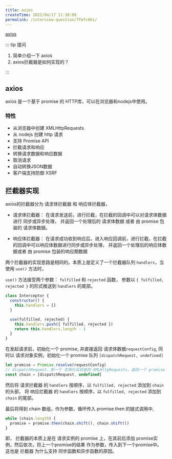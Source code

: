 ```yaml
---
title: axios
createTime: 2022/04/17 11:38:09
permalink: /interview-question/7fmfc0hi/
---
```


[axios](https://github.com/axios/axios)

::: tip 提问

1. 简单介绍一下 axios
2. axios拦截器是如何实现的？

:::

## axios

axios 是一个基于 promise 的 HTTP库，可以在浏览器和nodejs中使用。

### 特性

- 从浏览器中创建 XMLHttpRequests
- 从 nodejs 创建 http 请求
- 支持 Promise API
- 拦截请求和响应
- 转换请求数据和响应数据
- 取消请求
- 自动转换JSON数据
- 客户端支持防御 XSRF

## 拦截器实现

axios的拦截器分为 请求体拦截器 和 响应体拦截器，

- 请求体拦截器： 在请求发送前，进行拦截，在拦截的回调中可以对请求体数据进行 同步或异步处理，
  并返回一个处理后的 请求体数据 或者 由 promise 包装的 请求体数据。

- 响应体拦截器： 在请求成功收到响应后，进入响应回调前，进行拦截，在拦截的回调中可以响应体数据进行同步或异步处理，
  并返回一个处理后的响应体数据或者 由 promise 包装的响应期数据

两个拦截器的实现思路是相同的。本质上是定义了一个拦截器队列 `handlers`，当使用 `use()` 方法时，

`use()` 方法接受两个参数： `fulfilled` 和 `rejected` 函数，
参数以 `{ fulfilled, rejected }` 的形式推送到 `handlers` 的尾部。

```js
class Interceptor {
  constructor() {
    this.handlers = []
  }

  use(fulfilled, rejected) {
    this.handlers.push({ fulfilled, rejected })
    return this.handlers.length - 1
  }
}
```

在发起请求前，初始化一个 promise, 并直接返回 请求体数据`requestConfig`,
同时以 请求对象实例，初始化一个 promise 队列 `[dispatchRequest, undefined]`

```js
let promise = Promise.resolve(requestConfig)
// dispatchRequest，即一个 实例化后封装的 XMLHttpRequests，返回一个 promise.resolve(response)
const chain = [dispatchRequest, undefined]
```

然后将 请求拦截器 的 `handlers` 按顺序，以 `fulfilled, rejected` 添加到 `chain` 的头部，
将 响应拦截器 的 `handlers` 按顺序，以 `fulfilled, rejected` 添加到 `chain` 的尾部。

最后将得到 chain 数组，作为参数，循环传入 promise.then 的链式调用中,

```js
while (chain.length) {
  promise = promise.then(chain.shift(), chain.shift())
}
```

即， 拦截器的本质上是在 请求实例的 promise 上，在其前后添加 promise实例，然后依次，将上一个promise的结果
作为参数，传入到下一个promise中。 这也是 拦截器 为什么支持 同步函数和异步函数的原因。

